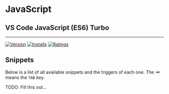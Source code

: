 # JavaScript
## VS Code JavaScript (ES6) Turbo
-------------------

[![Version](http://vsmarketplacebadge.apphb.com/version/Icehunter.TurboJavaScript.svg)](https://marketplace.visualstudio.com/items?itemName=Icehunter.TurboJavaScript)
[![Installs](http://vsmarketplacebadge.apphb.com/installs/Icehunter.TurboJavaScript.svg)](https://marketplace.visualstudio.com/items?itemName=Icehunter.TurboJavaScript)
[![Ratings](https://vsmarketplacebadge.apphb.com/rating/Icehunter.TurboJavaScript.svg)](https://marketplace.visualstudio.com/items?itemName=Icehunter.TurboJavaScript)

## Snippets

Below is a list of all available snippets and the triggers of each one. The **⇥** means the `TAB` key.

TODO: Fill this out...
